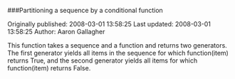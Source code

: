 ###Partitioning a sequence by a conditional function

Originally published: 2008-03-01 13:58:25
Last updated: 2008-03-01 13:58:25
Author: Aaron Gallagher

This function takes a sequence and a function and returns two generators. The first generator yields all items in the sequence for which function(item) returns True, and the second generator yields all items for which function(item) returns False.